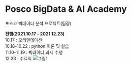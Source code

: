 # Posco BigData & AI Academy 
포스코 빅데이터 분석 프로젝트(팀장)

**진행(2021.10.17 - 2021.12.23)**  
10.17 : 오리엔테이션   
10.18-10.22 : python 이론 및 실습  
11.10-11.19 : 빅데이터 과제 수행  
12.23 : 수료식 
![그림1](https://user-images.githubusercontent.com/63652571/165690295-8d33bde5-3ca1-4c79-ac23-9d9b79e13971.jpg)
